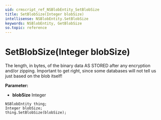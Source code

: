 ```yaml
---
uid: crmscript_ref_NSBlobEntity_SetBlobSize
title: SetBlobSize(Integer blobSize)
intellisense: NSBlobEntity.SetBlobSize
keywords: NSBlobEntity, GetBlobSize
so.topic: reference
---
```


# SetBlobSize(Integer blobSize)

The length, in bytes, of the binary data AS STORED after any encryption and/or zipping. Important to get right, since some databases will not tell us just based on the blob itself!

**Parameter:** 
* **blobSize** Integer

```crmscript
NSBlobEntity thing;
Integer blobSize;
thing.SetBlobSize(blobSize);
```

